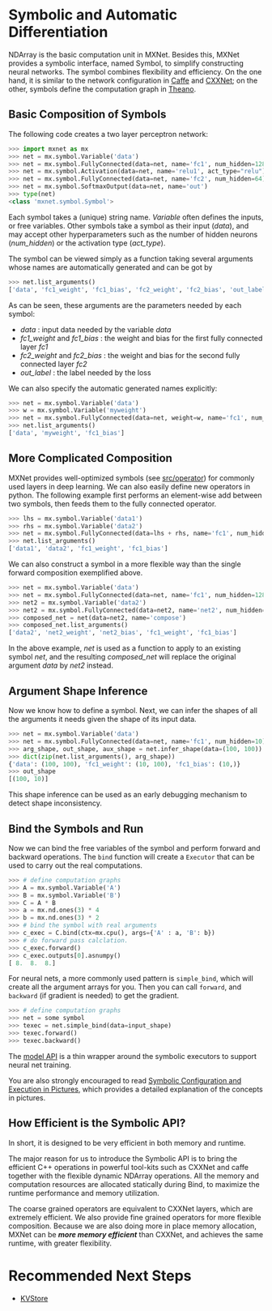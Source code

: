# Symbolic and Automatic Differentiation

NDArray is the basic computation unit in MXNet. Besides this, MXNet provides a
symbolic interface, named Symbol, to simplify constructing neural networks. The
symbol combines flexibility and efficiency. On the one hand, it is similar to
the network configuration in [Caffe](http://caffe.berkeleyvision.org/) and
[CXXNet](https://github.com/dmlc/cxxnet); on the other, symbols define
the computation graph in [Theano](http://deeplearning.net/software/theano/).

## Basic Composition of Symbols

The following code creates a two layer perceptron network:

```python
>>> import mxnet as mx
>>> net = mx.symbol.Variable('data')
>>> net = mx.symbol.FullyConnected(data=net, name='fc1', num_hidden=128)
>>> net = mx.symbol.Activation(data=net, name='relu1', act_type="relu")
>>> net = mx.symbol.FullyConnected(data=net, name='fc2', num_hidden=64)
>>> net = mx.symbol.SoftmaxOutput(data=net, name='out')
>>> type(net)
<class 'mxnet.symbol.Symbol'>
```

Each symbol takes a (unique) string name. *Variable* often defines the inputs,
or free variables. Other symbols take a symbol as their input (*data*),
and may accept other hyperparameters such as the number of hidden neurons (*num_hidden*)
or the activation type (*act_type*).

The symbol can be viewed simply as a function taking several arguments whose
names are automatically generated and can be got by

```python
>>> net.list_arguments()
['data', 'fc1_weight', 'fc1_bias', 'fc2_weight', 'fc2_bias', 'out_label']
```

As can be seen, these arguments are the parameters needed by each symbol:

- *data* : input data needed by the variable *data*
- *fc1_weight* and *fc1_bias* : the weight and bias for the first fully connected layer *fc1*
- *fc2_weight* and *fc2_bias* : the weight and bias for the second fully connected layer *fc2*
- *out_label* : the label needed by the loss

We can also specify the automatic generated names explicitly:

```python
>>> net = mx.symbol.Variable('data')
>>> w = mx.symbol.Variable('myweight')
>>> net = mx.symbol.FullyConnected(data=net, weight=w, name='fc1', num_hidden=128)
>>> net.list_arguments()
['data', 'myweight', 'fc1_bias']
```

## More Complicated Composition

MXNet provides well-optimized symbols (see
[src/operator](https://github.com/dmlc/mxnet/tree/master/src/operator)) for
commonly used layers in deep learning. We can also easily define new operators
in python.  The following example first performs an element-wise add between two
symbols, then feeds them to the fully connected operator.

```python
>>> lhs = mx.symbol.Variable('data1')
>>> rhs = mx.symbol.Variable('data2')
>>> net = mx.symbol.FullyConnected(data=lhs + rhs, name='fc1', num_hidden=128)
>>> net.list_arguments()
['data1', 'data2', 'fc1_weight', 'fc1_bias']
```

We can also construct a symbol in a more flexible way than the single
forward composition exemplified above.

```python
>>> net = mx.symbol.Variable('data')
>>> net = mx.symbol.FullyConnected(data=net, name='fc1', num_hidden=128)
>>> net2 = mx.symbol.Variable('data2')
>>> net2 = mx.symbol.FullyConnected(data=net2, name='net2', num_hidden=128)
>>> composed_net = net(data=net2, name='compose')
>>> composed_net.list_arguments()
['data2', 'net2_weight', 'net2_bias', 'fc1_weight', 'fc1_bias']
```

In the above example, *net* is used as a function to apply to an existing symbol
*net*, and the resulting *composed_net* will replace the original argument *data* by
*net2* instead.

## Argument Shape Inference

Now we know how to define a symbol. Next, we can infer the shapes of
all the arguments it needs given the shape of its input data.

```python
>>> net = mx.symbol.Variable('data')
>>> net = mx.symbol.FullyConnected(data=net, name='fc1', num_hidden=10)
>>> arg_shape, out_shape, aux_shape = net.infer_shape(data=(100, 100))
>>> dict(zip(net.list_arguments(), arg_shape))
{'data': (100, 100), 'fc1_weight': (10, 100), 'fc1_bias': (10,)}
>>> out_shape
[(100, 10)]
```

This shape inference can be used as an early debugging mechanism to detect
shape inconsistency.

## Bind the Symbols and Run

Now we can bind the free variables of the symbol and perform forward and backward operations.
The ```bind``` function will create a ```Executor``` that can be used to carry out the real computations.

```python
>>> # define computation graphs
>>> A = mx.symbol.Variable('A')
>>> B = mx.symbol.Variable('B')
>>> C = A * B
>>> a = mx.nd.ones(3) * 4
>>> b = mx.nd.ones(3) * 2
>>> # bind the symbol with real arguments
>>> c_exec = C.bind(ctx=mx.cpu(), args={'A' : a, 'B': b})
>>> # do forward pass calclation.
>>> c_exec.forward()
>>> c_exec.outputs[0].asnumpy()
[ 8.  8.  8.]
```
For neural nets, a more commonly used pattern is ```simple_bind```, which will create
all the argument arrays for you. Then you can call ```forward```, and ```backward``` (if gradient is needed)
to get the gradient.
```python
>>> # define computation graphs
>>> net = some symbol
>>> texec = net.simple_bind(data=input_shape)
>>> texec.forward()
>>> texec.backward()
```
The [model API](model.md) is a thin wrapper around the symbolic executors to support neural net training.

You are also strongly encouraged to read [Symbolic Configuration and Execution in Pictures](http://mxnet.io/api/python/symbol_in_pictures.html),
which provides a detailed explanation of the concepts in pictures.

## How Efficient is the Symbolic API?

In short, it is designed to be very efficient in both memory and runtime.

The major reason for us to introduce the Symbolic API is to bring the efficient C++
operations in powerful tool-kits such as CXXNet and caffe together with the
flexible dynamic NDArray operations. All the memory and computation resources are
allocated statically during Bind, to maximize the runtime performance and memory
utilization.

The coarse grained operators are equivalent to CXXNet layers, which are
extremely efficient.  We also provide fine grained operators for more flexible
composition. Because we are also doing more in place memory allocation, MXNet can
be ***more memory efficient*** than CXXNet, and achieves the same runtime, with
greater flexibility.

# Recommended Next Steps
* [KVStore](http://mxnet.io/tutorials/python/kvstore.html)